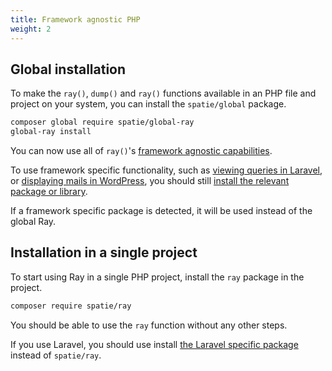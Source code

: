 ```yaml
---
title: Framework agnostic PHP
weight: 2
---
```


## Global installation

To make the `ray()`, `dump()` and `ray()` functions available in an PHP file and project on your system, you can install the `spatie/global` package.

```bash
composer global require spatie/global-ray
global-ray install
```

You can now use all of `ray()`'s [framework agnostic capabilities](https://spatie.be/docs/ray/v1/usage/framework-agnostic-php-project). 

To use framework specific functionality, such as [viewing queries in Laravel](https://spatie.be/docs/ray/v1/usage/laravel#showing-queries), or [displaying mails in WordPress](https://spatie.be/docs/ray/v1/usage/wordpress#displaying-mails), you should still [install the relevant package or library](https://spatie.be/docs/ray/v1/installation-in-your-project/introduction).

If a framework specific package is detected, it will be used instead of the global Ray.

## Installation in a single project

To start using Ray in a single PHP project, install the `ray` package in the project.

```bash
composer require spatie/ray
```

You should be able to use the `ray` function without any other steps.

If you use Laravel, you should use install [the Laravel specific package](/docs/ray/v1/installation-in-your-project/laravel) instead of `spatie/ray`.
